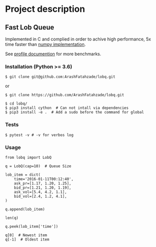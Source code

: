 # Project description

## Fast Lob Queue
Implemented in C and complied in order to achive high performance, 5x time faster
than [numpy implementation](lobq_profiler/numpy_queue/__init__.py).

See [profile documention](lobq_profiler/README.md) for more benchmarks.

### Installation (Python >= 3.6)

`$ git clone git@github.com:ArashFatahzade/lobq.git`

or

`$ git clone https://github.com/ArashFatahzade/lobq.git`

```
$ cd lobq/
$ pip3 install cython  # Can not intall via dependencies
$ pip3 install -e .  # Add a sudo before the command for global
```

### Tests

`$ pytest -v # -v for verbos log`


### Usage

```python3
from lobq import LobQ

q = LobQ(cap=10)  # Queue Size 

lob_item = dict(
    time='2016-01-11T00:12:40',
    ask_pr=[1.17, 1.20, 1.25],
    bid_pr=[1.21, 1.20, 1.19], 
    ask_vol=[5.4, 4.2, 1.1],
    bid_vol=[2.4, 1.2, 4.1],
)

q.append(lob_item)

len(q)

q.peek(lob_item['time'])

q[0]  # Newest item
q[-1]  # Oldest item
```

